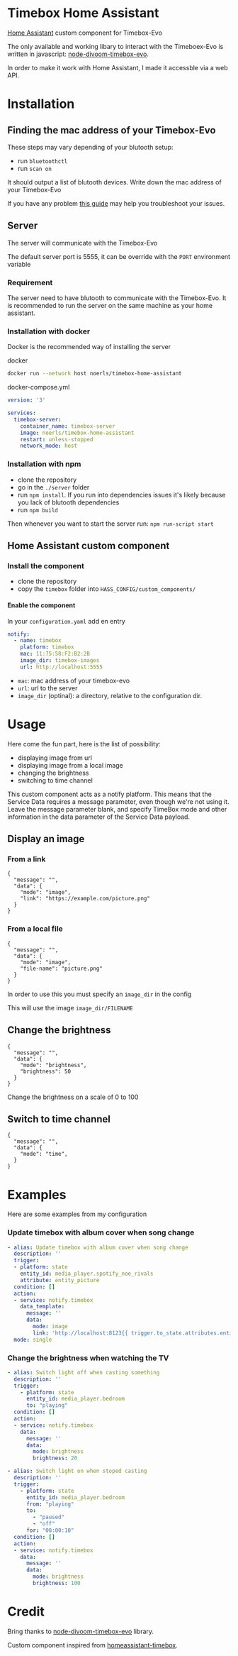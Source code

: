 # Timebox Home Assistant
[Home Assistant](https://hass.io) custom component for Timebox-Evo

The only available and working libary to interact with the Timeboex-Evo is written in javascript: [node-divoom-timebox-evo](https://github.com/RomRider/node-divoom-timebox-evo).

In order to make it work with Home Assistant, I made it accessble via a web API.

# Installation

## Finding the mac address of your Timebox-Evo

These steps may vary depending of your blutooth setup:

- run `bluetoothctl`
- run `scan on`

It should output a list of blutooth devices. Write down the mac address of your Timebox-Evo

If you have any problem [this guide](https://www.pcsuggest.com/linux-bluetooth-setup-hcitool-bluez/) may help you troubleshoot your issues.

## Server

The server will communicate with the Timebox-Evo

The default server port is 5555, it can be override with the `PORT` environment variable

### Requirement

The server need to have blutooth to communicate with the Timebox-Evo.
It is recommended to run the server on the same machine as your home assistant.

### Installation with docker

Docker is the recommended way of installing the server

docker
```sh
docker run --network host noerls/timebox-home-assistant
```

docker-compose.yml
```yml
version: '3'

services:
  timebox-server:
    container_name: timebox-server
    image: noerls/timebox-home-assistant
    restart: unless-stopped
    network_mode: host
```

### Installation with npm

- clone the repository
- go in the `./server` folder
- run `npm install`. If you run into dependencies issues it's likely because you lack of blutooth dependencies
- run `npm build`

Then whenever you want to start the server run: `npm run-script start`

## Home Assistant custom component

### Install the component

- clone the repository
- copy the `timebox` folder into `HASS_CONFIG/custom_components/`

#### Enable the component

In your `configuration.yaml` add en entry
```yml
notify:
  - name: timebox
    platform: timebox
    mac: 11:75:58:F2:B2:2B
    image_dir: timebox-images
    url: http://localhost:5555
```

- `mac`: mac address of your timebox-evo
- `url`: url to the server
- `image_dir` (optinal): a directory, relative to the configuration dir.

# Usage

Here come the fun part, here is the list of possibility:
- displaying image from url
- displaying image from a local image
- changing the brightness
- switching to time channel

This custom component acts as a notify platform. This means that the Service Data requires a message parameter, even though we're not using it. Leave the message parameter blank, and specify TimeBox mode and other information in the data parameter of the Service Data payload.

## Display an image

### From a link
```
{
  "message": "",
  "data": {
    "mode": "image",
    "link": "https://example.com/picture.png"
  }
}
```

### From a local file
```
{
  "message": "",
  "data": {
    "mode": "image",
    "file-name": "picture.png"
  }
}
```
In order to use this you must specify an `image_dir` in the config

This will use the image `image_dir/FILENAME`

## Change the brightness
```
{
  "message": "",
  "data": {
    "mode": "brightness",
    "brightness": 50
  }
}
```
Change the brightness on a scale of 0 to 100

## Switch to time channel
```
{
  "message": "",
  "data": {
    "mode": "time",
  }
}
```

# Examples

Here are some examples from my configuration
### Update timebox with album cover when song change
```yml
- alias: Update timebox with album cover when song change
  description: ''
  trigger:
  - platform: state
    entity_id: media_player.spotify_noe_rivals
    attribute: entity_picture
  condition: []
  action:
  - service: notify.timebox
    data_template:
      message: ''
      data:
        mode: image
        link: 'http://localhost:8123{{ trigger.to_state.attributes.entity_picture }}'
  mode: single
```

### Change the brightness when watching the TV

```yml
- alias: Switch light off when casting something
  description: ''
  trigger:
    - platform: state
      entity_id: media_player.bedroom
      to: "playing"
  condition: []
  action:
  - service: notify.timebox
    data:
      message: ''
      data:
        mode: brightness
        brightness: 20

- alias: Switch light on when stoped casting
  description: ''
  trigger:
    - platform: state
      entity_id: media_player.bedroom
      from: "playing"
      to:
        - "paused"
        - "off"
      for: "00:00:10"
  condition: []
  action:
  - service: notify.timebox
    data:
      message: ''
      data:
        mode: brightness
        brightness: 100
```

# Credit

Bring thanks to [node-divoom-timebox-evo](https://github.com/RomRider/node-divoom-timebox-evo) library.

Custom component inspired from [homeassistant-timebox](https://bitbucket.org/pjhardy/homeassistant-timebox/src/master/).
